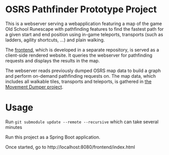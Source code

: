 # OSRS Pathfinder Prototype Project

This is a webserver serving a webapplication featuring a map of the game Old School Runescape with pathfinding features to find the fastest path for a given start and end position using in-game teleports, transports (such as ladders, agility shortcuts, ...) and plain walking.

The [frontend](https://github.com/OlZe/osrs_pathfinder_frontend), which is developed in a separate repository, is served as a client-side rendered website. It queries the webserver for pathfinding requests and displays the results in the map.

The webserver reads previously dumped OSRS map data to build a graph and perform on-demand pathfinding requests on. The map data, which includes all walkable tiles, transports and teleports, is gathered in [the Movement Dumper project](https://github.com/OlZe/osrs_pathfinder_movement_dumper).

# Usage

Run `git submodule update --remote --recursive` which can take several minutes

Run this project as a Spring Boot application.

Once started, go to http://localhost:8080/frontend/index.html
